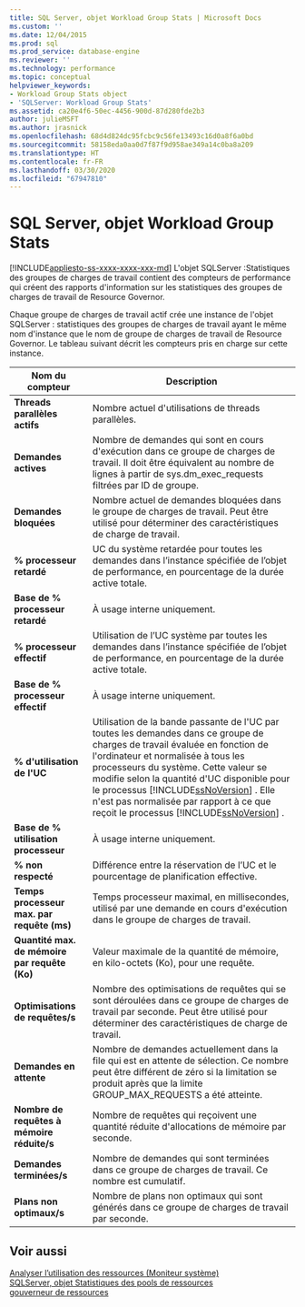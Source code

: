 ```yaml
---
title: SQL Server, objet Workload Group Stats | Microsoft Docs
ms.custom: ''
ms.date: 12/04/2015
ms.prod: sql
ms.prod_service: database-engine
ms.reviewer: ''
ms.technology: performance
ms.topic: conceptual
helpviewer_keywords:
- Workload Group Stats object
- 'SQLServer: Workload Group Stats'
ms.assetid: ca20e4f6-50ec-4456-900d-87d280fde2b3
author: julieMSFT
ms.author: jrasnick
ms.openlocfilehash: 68d4d824dc95fcbc9c56fe13493c16d0a8f6a0bd
ms.sourcegitcommit: 58158eda0aa0d7f87f9d958ae349a14c0ba8a209
ms.translationtype: HT
ms.contentlocale: fr-FR
ms.lasthandoff: 03/30/2020
ms.locfileid: "67947810"
---
```

# <a name="sql-server-workload-group-stats-object"></a>SQL Server, objet Workload Group Stats
[!INCLUDE[appliesto-ss-xxxx-xxxx-xxx-md](../../includes/appliesto-ss-xxxx-xxxx-xxx-md.md)]
  L'objet SQLServer :Statistiques des groupes de charges de travail contient des compteurs de performance qui créent des rapports d'information sur les statistiques des groupes de charges de travail de Resource Governor.  
  
 Chaque groupe de charges de travail actif crée une instance de l'objet SQLServer : statistiques des groupes de charges de travail ayant le même nom d'instance que le nom de groupe de charges de travail de Resource Governor. Le tableau suivant décrit les compteurs pris en charge sur cette instance.  
  
|Nom du compteur|Description|  
|------------------|-----------------|  
|**Threads parallèles actifs**|Nombre actuel d'utilisations de threads parallèles.|  
|**Demandes actives**|Nombre de demandes qui sont en cours d'exécution dans ce groupe de charges de travail. Il doit être équivalent au nombre de lignes à partir de sys.dm_exec_requests filtrées par ID de groupe.|  
|**Demandes bloquées**|Nombre actuel de demandes bloquées dans le groupe de charges de travail. Peut être utilisé pour déterminer des caractéristiques de charge de travail.|  
|**% processeur retardé**|UC du système retardée pour toutes les demandes dans l’instance spécifiée de l’objet de performance, en pourcentage de la durée active totale.| 
|**Base de % processeur retardé**|À usage interne uniquement.| 
|**% processeur effectif**|Utilisation de l’UC système par toutes les demandes dans l’instance spécifiée de l’objet de performance, en pourcentage de la durée active totale.| 
|**Base de % processeur effectif**|À usage interne uniquement.| 
|**% d'utilisation de l'UC**|Utilisation de la bande passante de l'UC par toutes les demandes dans ce groupe de charges de travail évaluée en fonction de l'ordinateur et normalisée à tous les processeurs du système. Cette valeur se modifie selon la quantité d'UC disponible pour le processus [!INCLUDE[ssNoVersion](../../includes/ssnoversion-md.md)] . Elle n'est pas normalisée par rapport à ce que reçoit le processus [!INCLUDE[ssNoVersion](../../includes/ssnoversion-md.md)] .| 
|**Base de % utilisation processeur**|À usage interne uniquement.| 
|**% non respecté**|Différence entre la réservation de l’UC et le pourcentage de planification effective.|  
|**Temps processeur max. par requête (ms)**|Temps processeur maximal, en millisecondes, utilisé par une demande en cours d'exécution dans le groupe de charges de travail.|  
|**Quantité max. de mémoire par requête (Ko)**|Valeur maximale de la quantité de mémoire, en kilo-octets (Ko), pour une requête.|  
|**Optimisations de requêtes/s**|Nombre des optimisations de requêtes qui se sont déroulées dans ce groupe de charges de travail par seconde. Peut être utilisé pour déterminer des caractéristiques de charge de travail.|  
|**Demandes en attente**|Nombre de demandes actuellement dans la file qui est en attente de sélection. Ce nombre peut être différent de zéro si la limitation se produit après que la limite GROUP_MAX_REQUESTS a été atteinte.|  
|**Nombre de requêtes à mémoire réduite/s**|Nombre de requêtes qui reçoivent une quantité réduite d'allocations de mémoire par seconde.|  
|**Demandes terminées/s**|Nombre de demandes qui sont terminées dans ce groupe de charges de travail. Ce nombre est cumulatif.|  
|**Plans non optimaux/s**|Nombre de plans non optimaux qui sont générés dans ce groupe de charges de travail par seconde.|  
  
## <a name="see-also"></a>Voir aussi  
 [Analyser l’utilisation des ressources &#40;Moniteur système&#41;](../../relational-databases/performance-monitor/monitor-resource-usage-system-monitor.md)   
 [SQLServer, objet Statistiques des pools de ressources](../../relational-databases/performance-monitor/sql-server-resource-pool-stats-object.md)   
 [gouverneur de ressources](../../relational-databases/resource-governor/resource-governor.md)  
  
  
